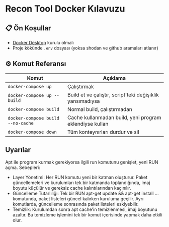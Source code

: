 # Recon Tool Docker Kılavuzu

## 📋 Ön Koşullar
- [Docker Desktop](https://www.docker.com/products/docker-desktop) kurulu olmalı
- Proje kökünde `.env` dosyası (yoksa shodan ve github aramaları atlanır)

## ⚙️ Komut Referansı

| Komut                             | Açıklama                                                       |
|-----------------------------------|----------------------------------------------------------------|
| `docker-compose up`               | Çalıştırmak                                                    |
| `docker-compose up --build`       | Build et ve çalıştır, script'teki değişiklik yansımadıysa      |
| `docker-compose build`            | Normal build, çalıştırmadan                                    |
| `docker-compose build --no-cache` | Cache kullanmadan build, yeni program eklendiyse kullan        |
| `docker-compose down`             | Tüm konteynırları durdur ve sil                                |

## Uyarılar

Apt ile program kurmak gerekiyorsa ilgili run komutunu genişlet, yeni RUN açma.
Sebepleri:
- Layer Yönetimi:
Her RUN komutu yeni bir katman oluşturur. Paket güncellemeleri ve kurulumları tek bir katmanda toplandığında, imaj boyutu küçülür ve gereksiz cache kalıntılarından kaçınılır.
- Güncelleme Tutarlılığı:
Tek bir RUN apt-get update && apt-get install ... komutunda, paket listeleri güncel kalırken kuruluma geçilir. Ayrı komutlarda, güncelleme sonrasında paket listeleri eskiyebilir.
- Temizlik:
Kurulumdan sonra apt cache'in temizlenmesi, imaj boyutunu azaltır. Bu temizleme işlemini tek bir komut içerisinde yapmak daha etkili olur.
